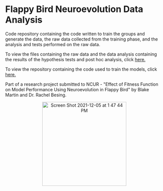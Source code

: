 # Flappy Bird Neuroevolution Data Analysis

Code repository containing the code written to train the groups and generate the data, the raw data collected from the training phase, and the analysis and tests performed on the raw data.

To view the files containing the raw data and the data analysis containing the results of the hypothesis tests and post hoc analysis, click <a href = 'https://github.com/bamartin1618/FlappyBirdNeuroevolutionDataAnalysis/tree/main/Flappy%20Bird%20Neuroevolution%20Data%20Analysis'>here.</a>

To view the repository containing the code used to train the models, click <a href = 'https://github.com/bamartin1618/FlappyBirdNeuroevolutionDataAnalysis/tree/main/FlappyBirdAIProject'>here.</a>

Part of a research project submitted to NCUR - "Effect of Fitness Function on Model Performance Using Neuroevolution in Flappy Bird" by Blake Martin and Dr. Rachel Besing.

<p align = "center">
  <img width="268" alt="Screen Shot 2021-12-05 at 1 47 44 PM" src="https://user-images.githubusercontent.com/56556280/144786975-d8222723-82c9-4eb3-a216-74277afdaacd.png">
</p>
